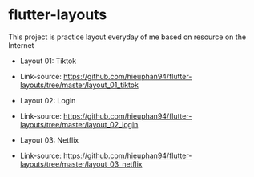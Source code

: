 # flutter-layouts

This project is practice layout everyday of me based on resource on the Internet

- Layout 01: Tiktok
- Link-source: https://github.com/hieuphan94/flutter-layouts/tree/master/layout_01_tiktok


- Layout 02: Login
- Link-source: https://github.com/hieuphan94/flutter-layouts/tree/master/layout_02_login


- Layout 03: Netflix
- Link-source: https://github.com/hieuphan94/flutter-layouts/tree/master/layout_03_netflix
